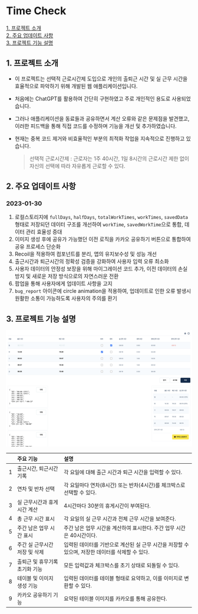 # Time Check

[1. 프로젝트 소개](#1-프로젝트-소개)<br/>
[2. 주요 업데이트 사항](#2-주요-업데이트-사항)<br/>
[3. 프로젝트 기능 설명](#3-프로젝트-기능-설명)<br/>

## 1\. 프로젝트 소개

- 이 프로젝트는 선택적 근로시간제 도입으로 개인의 출퇴근 시간 및 실 근무 시간을 효율적으로 파악하기 위해 개발된 웹 애플리케이션입니다.
- 처음에는 ChatGPT를 활용하여 간단히 구현하였고 주로 개인적인 용도로 사용되었습니다.
- 그러나 애플리케이션을 동료들과 공유하면서 계산 오류와 같은 문제점을 발견했고, 이러한 피드백을 통해 직접 코드를 수정하며 기능을 개선 및 추가하였습니다.
- 현재는 중복 코드 제거와 비효율적인 부분의 최적화 작업을 지속적으로 진행하고 있습니다.

    > 선택적 근로시간제 : 근로자는 1주 40시간, 1일 8시간의 근로시간 제한 없이 자신의 선택에 따라 자유롭게 근로할 수 있다.

## 2\. 주요 업데이트 사항

### 2023-01-30

1. 로컬스토리지에 `fullDays`, `halfDays`, `totalWorkTimes`, `workTimes`, `savedData` 형태로 저장되던 데이터 구조를 개선하여 `workTime`, `savedWorkTime`으로 통합, 데이터 관리 효율성 증대
2. 이미지 생성 후에 공유가 가능했던 이전 로직을 카카오 공유하기 버튼으로 통합하여 공유 프로세스 단순화
3. Recoil을 적용하여 컴포넌트를 분리, 앱의 유지보수성 및 성능 개선
4. 출근시간과 퇴근시간의 정확성 검증을 강화하여 사용자 입력 오류 최소화
5. 사용자 데이터의 안정성 보장을 위해 마이그레이션 코드 추가, 이전 데이터의 손실 방지 및 새로운 저장 방식으로의 자연스러운 전환
6. 팝업을 통해 사용자에게 업데이트 사항을 고지
7. `bug_report` 아이콘에 circle animation을 적용하여, 업데이트로 인한 오류 발생시 원활한 소통이 가능하도록 사용자의 주의를 환기

## 3\. 프로젝트 기능 설명
![time-check](https://github.com/jk1635/time-check/blob/main/public/sample.png)

| |주요 기능| 설명                                                       |
|:---:|:---|:---------------------------------------------------------|
|1|출근시간, 퇴근시간 기록| 각 요일에 대해 출근 시간과 퇴근 시간을 입력할 수 있다.                         |
|2|연차 및 반차 선택| 각 요일마다 연차(8시간) 또는 반차(4시간)를 체크박스로 선택할 수 있다.               |
|3|실 근무시간과 휴게시간 계산| 4시간마다 30분의 휴게시간이 부여된다.                                   |
|4|총 근무 시간 표시| 각 요일의 실 근무 시간과 전체 근무 시간을 보여준다.                           |
|5|주간 남은 업무 시간 표시| 주간 남은 업무 시간을 계산하여 표시한다. 주간 업무 시간은 40시간이다.                |
|6|주간 실 근무시간 저장 및 삭제| 입력된 데이터를 기반으로 계산된 실 근무 시간을 저장할 수 있으며, 저장한 데이터를 삭제할 수 있다. |
|7|출퇴근 및 휴무기록 초기화 기능| 모든 입력값과 체크박스를 초기 상태로 되돌릴 수 있다.                           |
|8|테이블 및 이미지 생성 기능| 입력된 데이터를 테이블 형태로 요약하고, 이를 이미지로 변환할 수 있다.                 |
|9|카카오 공유하기 기능| 요약된 테이블 이미지를 카카오를 통해 공유한다.                               |
